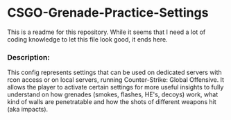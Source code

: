 # CSGO-Grenade-Practice-Settings

This is a readme for this repository.
While it seems that I need a lot of coding knowledge to let this file look good, it ends here.




### Description:

This config represents settings that can be used on dedicated servers with rcon access or on local servers, running Counter-Strike: Global Offensive.
It allows the player to activate certain settings for more useful insights to fully understand on how grenades (smokes, flashes, HE's, decoys) work, what kind of walls are penetratable and how the shots of different weapons hit (aka impacts).
